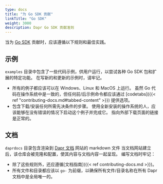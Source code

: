 ```yaml
---
type: docs
title: "为 Go SDK 贡献"
linkTitle: "Go SDK"
weight: 3000
description: Dapr Go SDK 贡献准则
---
```


当为 [Go SDK](https://github.com/dapr/go-sdk) 贡献时，应该遵循以下规则和最佳实践。

## 示例

`examples` 目录中包含了一些代码示例，供用户运行，以尝试各种 Go SDK 包和扩展的特定功能。 在写新的和更新的示例时，请牢记。

- 所有的例子都应该可以在 Windows、Linux 和 MacOS 上运行。 虽然 Go 代码在操作系统中是一致的，但任何前/后示例命令都应该通过 [codetabs]({{< ref "contributing-docs.md#tabbed-content" >}}) 提供选项。
- 包含下载/安装任何所需先决条件的步骤。 使用全新安装的操作系统的人，应该能够在没有错误的情况下启动这个例子并完成它。 指向外部下载页面的链接是正常的。

## 文档

`daprdocs` 目录包含渲染到 [Dapr 文档](https://docs.dapr.io) 网站的 markdown 文件 当文档网站建立后，该仓库会被克隆和配置，使其内容与文档内容一起呈现。 编写文档时牢记：

   - 除了这些规则外，还应遵循[文档指南]({{< ref contributing-docs.md >}})。
   - 所有文件和目录都应该以 `go-` 为前缀，以确保所有文件/目录名称在所有 Dapr 文档中是全局唯一的。

